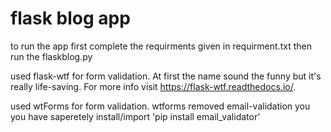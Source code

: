 # flask blog app

to run the app first complete the requirments given in requirment.txt then run the flaskblog.py

used flask-wtf for form validation. At first the name sound the funny but it's really life-saving. For more info visit https://flask-wtf.readthedocs.io/.

used wtForms for form validation. wtforms removed email-validation you you have saperetely install/import 'pip install email_validator'

